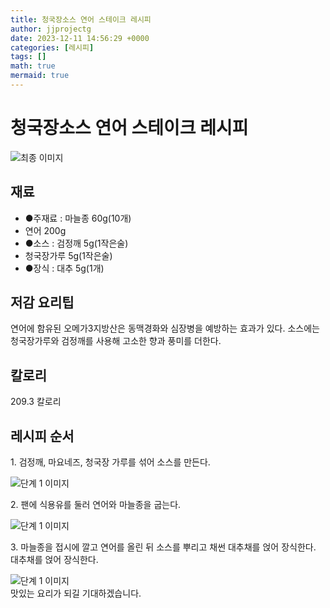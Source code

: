 ```yaml
---
title: 청국장소스 연어 스테이크 레시피
author: jjprojectg
date: 2023-12-11 14:56:29 +0000
categories: [레시피]
tags: []
math: true
mermaid: true
---
```

<meta name="og:type" content="website"/>
<meta charset="UTF-8"/>
<div class="header">
  <h1>청국장소스 연어 스테이크 레시피</h1>
</div>

<div class="container my-4">
  <div class="row">
    <div class="col-12 col-md-6">
      <div class="recipe-image">
        <img src="http://www.foodsafetykorea.go.kr/uploadimg/cook/10_00172_2.png" class="step-image" alt="최종 이미지"/>
      </div>
    </div>
    <div class="col-12 col-md-6">
      <div class="ingredients">
        <h2>재료</h2>
        <ul class="card">
          <li> ●주재료 : 마늘종 60g(10개) </li>
          <li>  연어 200g </li>
          <li> ●소스 : 검정깨 5g(1작은술) </li>
          <li>  청국장가루 5g(1작은술) </li>
          <li> ●장식 : 대추 5g(1개) </li>
</ul>
      </div>
    </div>
    <div class="col-12 col-md-6">
      <div class="ingredients">
        <h2>저감 요리팁</h2>
        <div class="card"> 
          <p>
            연어에 함유된 오메가3지방산은 동맥경화와 심장병을 예방하는 효과가 있다. 소스에는 청국장가루와 검정깨를 사용해 고소한 향과 풍미를 더한다.
          </p>
        </div>
      </div>
      <div class="ingredients">
        <h2>칼로리</h2>
        <div class="card"> 
          <p>
            209.3 칼로리
          </p>
        </div>
      </div>
    </div>
  </div>

  <h2 class="my-4">레시피 순서</h2>
  <div class="card recipe-card">
    <div class="card-body recipe-step">
      <p class="card-text step-description">1. 검정깨, 마요네즈, 청국장 가루를 섞어 소스를 만든다.</p>
      <img src="http://www.foodsafetykorea.go.kr/uploadimg/cook/20_00172_1.png" alt="단계 1 이미지" class="step-image"/>
    </div>
  </div>
  <div class="card recipe-card">
    <div class="card-body recipe-step">
      <p class="card-text step-description">2. 팬에 식용유를 둘러 연어와 마늘종을 굽는다.</p>
      <img src="http://www.foodsafetykorea.go.kr/uploadimg/cook/20_00172_2.png" alt="단계 1 이미지" class="step-image"/>
    </div>
  </div>
  <div class="card recipe-card">
    <div class="card-body recipe-step">
      <p class="card-text step-description">3. 마늘종을 접시에 깔고 연어를 올린 뒤 소스를 뿌리고 채썬 대추채를 얹어 장식한다.
대추채를 얹어 장식한다.</p>
      <img src="http://www.foodsafetykorea.go.kr/uploadimg/cook/20_00172_3.png" alt="단계 1 이미지" class="step-image"/>
    </div>
  </div>

</div>
맛있는 요리가 되길 기대하겠습니다.
